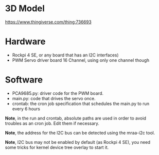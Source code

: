 # 3D Model
https://www.thingiverse.com/thing:736693

# Hardware
- Rockpi 4 SE, or any board that has an I2C interfaces)
- PWM Servo driver board 16 Channel, using only one channel though

# Software
- PCA9685.py: driver code for the PWM board.
- main.py: code that drives the servo once.
- crontab: the cron job specification that schedules the main.py to run every 6 hours

**Note**, in the run and crontab, absolute paths are used in order to avoid troubles as an cron job. Edit them if necessary.

**Note**, the address for the I2C bus can be detected using the mraa-i2c tool.

**Note**, I2C bus may not be enabled by default (as Rockpi 4 SE), you need some tricks for kernel device tree overlay to start it.

